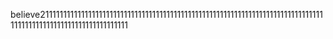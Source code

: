 believe2111111111111111111111111111111111111111111111111111111111111111111111111111111111111111111111111111111111111111
